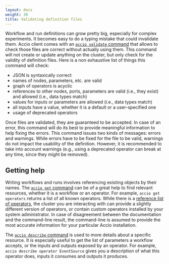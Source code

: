 ```yaml
---
layout: docs
weight: 30
title: Validating definition files
---
```


Workflow and run definitions can grow pretty big, especially for complex experiments.
It becomes easy to do a typing mistake that could invalidate them.
Accio client comes with an [`accio validate` command](../../reference/commands/validate.html) that allows to check those files are correct without actually using them.
This command will not create or update anything on the cluster, but only check for the validity of definition files.
Here is a non exhaustive list of things this command will check:

  * JSON is syntaxically correct
  * names of nodes, parameters, etc. are valid
  * graph of operators is acyclic
  * references to other nodes, ports, parameters are valid (i.e., they exist) and allowed (i.e., data types match)
  * values for inputs or parameters are allowed (i.e., data types match)
  * all inputs have a value, whether it is a default or a user-specified one
  * usage of deprecated operators

Once files are validated, they are guaranteed to be accepted.
In case of an error, this command will do its best to provide meaningful information to help fixing the errors.
This command issues two kinds of messages: errors and warnings.
While errors have to be fixed for the file to be valid, warnings do not impact the usability of the definition.
However, it is recommended to take into account warnings (e.g., using a deprecated operator can break at any time, since they might be removed).

## Getting help

Writing workflows and runs involves referencing existing objects by their names.
The [`accio get` command](../../reference/commands/get.html) can be of a great help to find relevant resources, whether it is a workflow or an operator.
For example, `accio get operators` returns a list of all known operators.
While there is a [reference list of operators](../../reference/library/), the cluster you are interacting with can provide a slightly different version of operators, or contain custom operators installed by your system administrator. In case of disagreement between the documentation and the command-line result, the command-line is assumed to provide the most accurate information for your particular Accio installation.

The [`accio describe` command](../../reference/commands/describe.html) is used to more details about a specific resource.
It is especially useful to get the list of parameters a workflow accepts, or the inputs and outputs exposed by an operator.
For example, `accio describe operator EventSource` gives you a description of what this operator does, inputs it consumes and outputs it produces.
